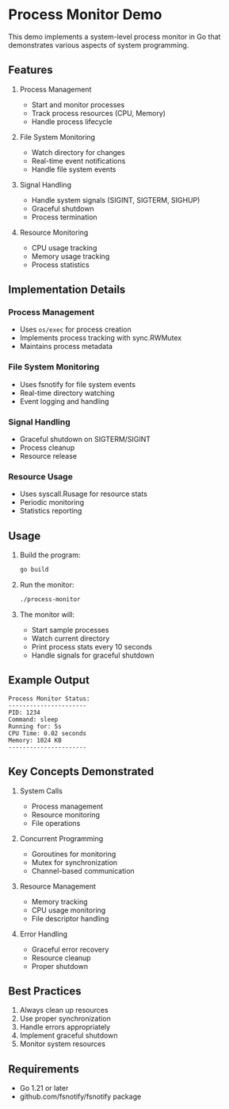 # Process Monitor Demo

This demo implements a system-level process monitor in Go that demonstrates various aspects of system programming.

## Features

1. Process Management
   - Start and monitor processes
   - Track process resources (CPU, Memory)
   - Handle process lifecycle

2. File System Monitoring
   - Watch directory for changes
   - Real-time event notifications
   - Handle file system events

3. Signal Handling
   - Handle system signals (SIGINT, SIGTERM, SIGHUP)
   - Graceful shutdown
   - Process termination

4. Resource Monitoring
   - CPU usage tracking
   - Memory usage tracking
   - Process statistics

## Implementation Details

### Process Management
- Uses `os/exec` for process creation
- Implements process tracking with sync.RWMutex
- Maintains process metadata

### File System Monitoring
- Uses fsnotify for file system events
- Real-time directory watching
- Event logging and handling

### Signal Handling
- Graceful shutdown on SIGTERM/SIGINT
- Process cleanup
- Resource release

### Resource Usage
- Uses syscall.Rusage for resource stats
- Periodic monitoring
- Statistics reporting

## Usage

1. Build the program:
   ```bash
   go build
   ```

2. Run the monitor:
   ```bash
   ./process-monitor
   ```

3. The monitor will:
   - Start sample processes
   - Watch current directory
   - Print process stats every 10 seconds
   - Handle signals for graceful shutdown

## Example Output

```
Process Monitor Status:
----------------------
PID: 1234
Command: sleep
Running for: 5s
CPU Time: 0.02 seconds
Memory: 1024 KB
----------------------
```

## Key Concepts Demonstrated

1. System Calls
   - Process management
   - Resource monitoring
   - File operations

2. Concurrent Programming
   - Goroutines for monitoring
   - Mutex for synchronization
   - Channel-based communication

3. Resource Management
   - Memory tracking
   - CPU usage monitoring
   - File descriptor handling

4. Error Handling
   - Graceful error recovery
   - Resource cleanup
   - Proper shutdown

## Best Practices

1. Always clean up resources
2. Use proper synchronization
3. Handle errors appropriately
4. Implement graceful shutdown
5. Monitor system resources

## Requirements

- Go 1.21 or later
- github.com/fsnotify/fsnotify package
